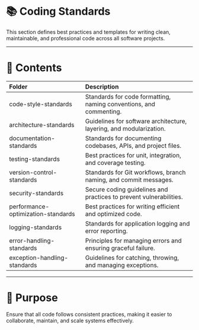 # 📚 Coding Standards

This section defines best practices and templates for writing clean, maintainable, and professional code across all software projects.

---

# 📂 Contents

| Folder | Description |
|:-------|:------------|
| code-style-standards | Standards for code formatting, naming conventions, and commenting. |
| architecture-standards | Guidelines for software architecture, layering, and modularization. |
| documentation-standards | Standards for documenting codebases, APIs, and project files. |
| testing-standards | Best practices for unit, integration, and coverage testing. |
| version-control-standards | Standards for Git workflows, branch naming, and commit messages. |
| security-standards | Secure coding guidelines and practices to prevent vulnerabilities. |
| performance-optimization-standards | Best practices for writing efficient and optimized code. |
| logging-standards | Standards for application logging and error reporting. |
| error-handling-standards | Principles for managing errors and ensuring graceful failure. |
| exception-handling-standards | Guidelines for catching, throwing, and managing exceptions. |

---

# 🎯 Purpose

Ensure that all code follows consistent practices, making it easier to collaborate, maintain, and scale systems effectively.

